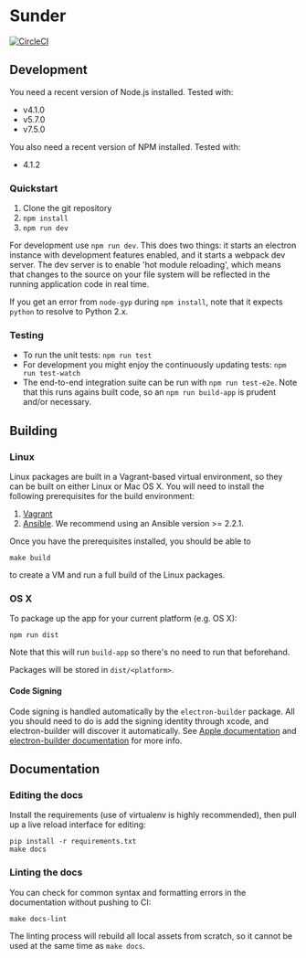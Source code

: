 # Sunder

[![CircleCI](https://circleci.com/gh/freedomofpress/sunder.svg?style=svg&circle-token=b2396d4ad46cc09a0b6f515855e56032fe6ce4bf)](https://circleci.com/gh/freedomofpress/sunder)

## Development

You need a recent version of Node.js installed. Tested with:

* v4.1.0
* v5.7.0
* v7.5.0

You also need a recent version of NPM installed. Tested with:

* 4.1.2

### Quickstart

1. Clone the git repository
2. `npm install`
3. `npm run dev`

For development use `npm run dev`. This does two things: it starts an electron instance with development features enabled, and it starts a webpack dev server. The dev server is to enable 'hot module reloading', which means that changes to the source on your file system will be reflected in the running application code in real time.

If you get an error from `node-gyp` during `npm install`, note that it expects `python` to resolve to Python 2.x.

### Testing

- To run the unit tests: `npm run test`
- For development you might enjoy the continuously updating tests: `npm run test-watch`
- The end-to-end integration suite can be run with `npm run test-e2e`. Note that this runs agains built code, so an `npm run build-app` is prudent and/or necessary.

## Building

### Linux

Linux packages are built in a Vagrant-based virtual environment, so they can be
built on either Linux or Mac OS X. You will need to install the following
prerequisites for the build environment:

1. [Vagrant](https://www.vagrantup.com/)
2. [Ansible](https://docs.ansible.com/ansible/intro_installation.html). We
   recommend using an Ansible version >= 2.2.1.

Once you have the prerequisites installed, you should be able to

```
make build
```

to create a VM and run a full build of the Linux packages.

### OS X

To package up the app for your current platform (e.g. OS X):

```
npm run dist
```

Note that this will run `build-app` so there's no need to run that beforehand.

Packages will be stored in `dist/<platform>`.

#### Code Signing

Code signing is handled automatically by the `electron-builder` package. All you should need to do is add the signing identity through xcode, and electron-builder will discover it automatically. See [Apple documentation](https://developer.apple.com/library/content/documentation/IDEs/Conceptual/AppDistributionGuide/MaintainingCertificates/MaintainingCertificates.html) and [electron-builder documentation](https://github.com/electron-userland/electron-builder/wiki/Code-Signing) for more info.

## Documentation

### Editing the docs

Install the requirements (use of virtualenv is highly recommended), then
pull up a live reload interface for editing:

```
pip install -r requirements.txt
make docs
```

### Linting the docs

You can check for common syntax and formatting errors in the documentation
without pushing to CI:

```
make docs-lint
```

The linting process will rebuild all local assets from scratch, so it cannot
be used at the same time as `make docs`.
